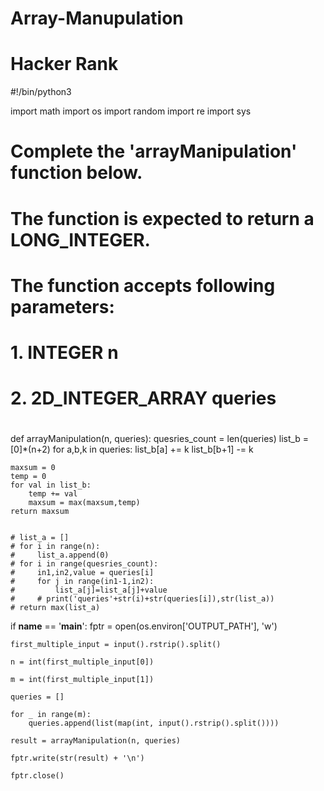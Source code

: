 # Array-Manupulation
# Hacker Rank

#!/bin/python3

import math
import os
import random
import re
import sys

#
# Complete the 'arrayManipulation' function below.
#
# The function is expected to return a LONG_INTEGER.
# The function accepts following parameters:
#  1. INTEGER n
#  2. 2D_INTEGER_ARRAY queries
#

def arrayManipulation(n, queries):
    quesries_count = len(queries)
    list_b = [0]*(n+2)
    for a,b,k in queries:
        list_b[a] += k
        list_b[b+1] -= k

    maxsum = 0
    temp = 0
    for val in list_b:
        temp += val
        maxsum = max(maxsum,temp)
    return maxsum
        
    
    # list_a = []
    # for i in range(n):
    #     list_a.append(0)
    # for i in range(quesries_count):
    #     in1,in2,value = queries[i]
    #     for j in range(in1-1,in2):
    #         list_a[j]=list_a[j]+value
    #     # print('queries'+str(i)+str(queries[i]),str(list_a))
    # return max(list_a)
            
        
        
        
        
if __name__ == '__main__':
    fptr = open(os.environ['OUTPUT_PATH'], 'w')

    first_multiple_input = input().rstrip().split()

    n = int(first_multiple_input[0])

    m = int(first_multiple_input[1])

    queries = []

    for _ in range(m):
        queries.append(list(map(int, input().rstrip().split())))

    result = arrayManipulation(n, queries)

    fptr.write(str(result) + '\n')

    fptr.close()

